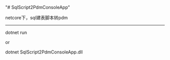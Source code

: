 "# SqlScript2PdmConsoleApp" 


netcore下，sql建表脚本转pdm


------------------------------------------
dotnet run

or

dotnet SqlScript2PdmConsoleApp.dll
